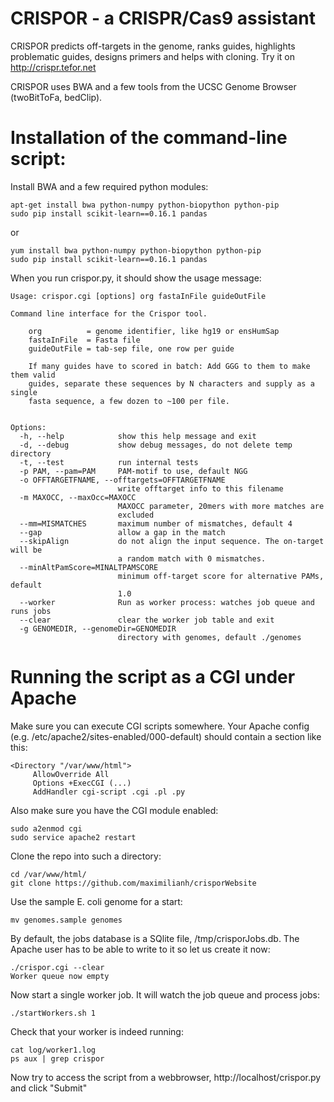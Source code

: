 # CRISPOR - a CRISPR/Cas9 assistant 

CRISPOR predicts off-targets in the genome, ranks guides, highlights problematic guides, designs primers and helps with cloning.
Try it on http://crispr.tefor.net

CRISPOR uses BWA and a few tools from the UCSC Genome Browser (twoBitToFa, bedClip).

# Installation of the command-line script:

Install BWA and a few required python modules:
    
    apt-get install bwa python-numpy python-biopython python-pip
    sudo pip install scikit-learn==0.16.1 pandas
    
or 
   
    yum install bwa python-numpy python-biopython python-pip
    sudo pip install scikit-learn==0.16.1 pandas
    
When you run crispor.py, it should show the usage message:
```
Usage: crispor.cgi [options] org fastaInFile guideOutFile 

Command line interface for the Crispor tool.

    org          = genome identifier, like hg19 or ensHumSap
    fastaInFile  = Fasta file
    guideOutFile = tab-sep file, one row per guide

    If many guides have to scored in batch: Add GGG to them to make them valid
    guides, separate these sequences by N characters and supply as a single
    fasta sequence, a few dozen to ~100 per file.
    

Options:
  -h, --help            show this help message and exit
  -d, --debug           show debug messages, do not delete temp directory
  -t, --test            run internal tests
  -p PAM, --pam=PAM     PAM-motif to use, default NGG
  -o OFFTARGETFNAME, --offtargets=OFFTARGETFNAME
                        write offtarget info to this filename
  -m MAXOCC, --maxOcc=MAXOCC
                        MAXOCC parameter, 20mers with more matches are
                        excluded
  --mm=MISMATCHES       maximum number of mismatches, default 4
  --gap                 allow a gap in the match
  --skipAlign           do not align the input sequence. The on-target will be
                        a random match with 0 mismatches.
  --minAltPamScore=MINALTPAMSCORE
                        minimum off-target score for alternative PAMs, default
                        1.0
  --worker              Run as worker process: watches job queue and runs jobs
  --clear               clear the worker job table and exit
  -g GENOMEDIR, --genomeDir=GENOMEDIR
                        directory with genomes, default ./genomes
```
    
# Running the script as a CGI under Apache

Make sure you can execute CGI scripts somewhere. Your Apache config (e.g. /etc/apache2/sites-enabled/000-default) should contain a section like this:

    <Directory "/var/www/html">
         AllowOverride All
         Options +ExecCGI (...)
         AddHandler cgi-script .cgi .pl .py

Also make sure you have the CGI module enabled:

    sudo a2enmod cgi
    sudo service apache2 restart

Clone the repo into such a directory:

    cd /var/www/html/
    git clone https://github.com/maximilianh/crisporWebsite
    
Use the sample E. coli genome for a start:

    mv genomes.sample genomes

By default, the jobs database is a SQlite file, /tmp/crisporJobs.db. The Apache user has to be able to write to it so let us create it now:

    ./crispor.cgi --clear
    Worker queue now empty

Now start a single worker job. It will watch the job queue and process jobs:

    ./startWorkers.sh 1

Check that your worker is indeed running:
  
    cat log/worker1.log
    ps aux | grep crispor

Now try to access the script from a webbrowser, http://localhost/crispor.py and click "Submit"
